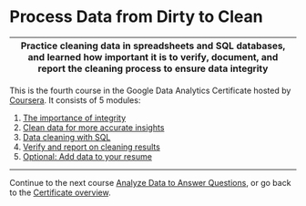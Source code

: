 # Process Data from Dirty to Clean

| Practice cleaning data in spreadsheets and SQL databases, and learned how important it is to verify, document, and report the cleaning process to ensure data integrity |
| --- |

This is the fourth course in the Google Data Analytics Certificate hosted by [Coursera](https://www.coursera.org/learn/process-data). It consists of 5 modules:

1. [The importance of integrity](/4-Process-Data-from-Dirty-to-Clean/1-Importance-of-integrity.md)
2. [Clean data for more accurate insights](/4-Process-Data-from-Dirty-to-Clean/2-Clean-data-for-more-accurate-insights.md)
3. [Data cleaning with SQL](/4-Process-Data-from-Dirty-to-Clean/3-Data-cleaning-with-sql.md)
4. [Verify and report on cleaning results](/4-Process-Data-from-Dirty-to-Clean/4-Verify-and-report-cleaning-results.md)
5. [Optional: Add data to your resume](/4-Process-Data-from-Dirty-to-Clean/5-Add-data-to-your-resume.md)

---

Continue to the next course [Analyze Data to Answer Questions](/5-Analyze-Data-to-Answer-Questions/README.md), or go back to the [Certificate overview](/README.md).
